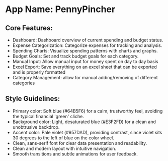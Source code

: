 # **App Name**: PennyPincher

## Core Features:

- Dashboard: Dashboard overview of current spending and budget status.
- Expense Categorization: Categorize expenses for tracking and analysis.
- Spending Charts: Visualize spending patterns with charts and graphs.
- Budget Goals: Set and track budget goals for each category.
- Manual Input: Allow manual input for money spent on day to day basis
- Excel Export: Save everything on an excel sheet that can be exported and is properly formatted
- Category Management: allow for manual adding/removing of different categories

## Style Guidelines:

- Primary color: Soft blue (#64B5F6) for a calm, trustworthy feel, avoiding the typical financial 'green' cliche.
- Background color: Light, desaturated blue (#E3F2FD) for a clean and unobtrusive backdrop.
- Accent color: Pale violet (#957DAD), providing contrast, since violet sits 30 degrees to the left of blue on the color wheel.
- Clean, sans-serif font for clear data presentation and readability.
- Clean and modern layout with intuitive navigation.
- Smooth transitions and subtle animations for user feedback.